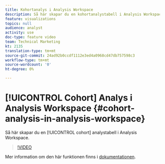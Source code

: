 ```yaml
---
title: Kohortanalys i Analysis Workspace
description: Så här skapar du en kohortanalystabell i Analysis Workspace.
feature: visualizations
topics: null
audience: analyst
activity: use
doc-type: feature video
team: Technical Marketing
kt: 2135
translation-type: tm+mt
source-git-commit: 24ad92b0ccdf1112e3ed4a0968cd47db757598c3
workflow-type: tm+mt
source-wordcount: '0'
ht-degree: 0%

---
```



# [!UICONTROL Cohort] Analys i Analysis Workspace {#cohort-analysis-in-analysis-workspace}

Så här skapar du en [!UICONTROL cohort] analystabell i Analysis Workspace.

>[!VIDEO](https://video.tv.adobe.com/v/23990/?quality=12)

Mer information om den här funktionen finns i [dokumentationen](https://marketing.adobe.com/resources/help/en_US/analytics/analysis-workspace/cohort_analysis.html).
